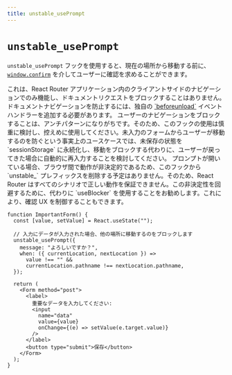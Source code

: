 ```yaml
---
title: unstable_usePrompt
---
```


# `unstable_usePrompt`

`unstable_usePrompt` フックを使用すると、現在の場所から移動する前に、[`window.confirm`][window-confirm] を介してユーザーに確認を求めることができます。

<docs-info>
これは、React Router アプリケーション内のクライアントサイドのナビゲーションでのみ機能し、ドキュメントリクエストをブロックすることはありません。ドキュメントナビゲーションを防止するには、独自の <a href="https://developer.mozilla.org/en-US/docs/Web/API/Window/beforeunload_event" target="_blank">`beforeunload`</a> イベントハンドラーを追加する必要があります。
</docs-info>

<docs-warning>
ユーザーのナビゲーションをブロックすることは、アンチパターンになりがちです。そのため、このフックの使用は慎重に検討し、控えめに使用してください。未入力のフォームからユーザーが移動するのを防ぐという事実上のユースケースでは、未保存の状態を `sessionStorage` に永続化し、移動をブロックする代わりに、ユーザーが戻ってきた場合に自動的に再入力することを検討してください。
</docs-warning>

<docs-warning>
プロンプトが開いている場合、ブラウザ間で動作が非決定的であるため、このフックから `unstable_` プレフィックスを削除する予定はありません。そのため、React Router はすべてのシナリオで正しい動作を保証できません。この非決定性を回避するために、代わりに `useBlocker` を使用することをお勧めします。これにより、確認 UX を制御することもできます。
</docs-warning>

```tsx
function ImportantForm() {
  const [value, setValue] = React.useState("");

  // 入力にデータが入力された場合、他の場所に移動するのをブロックします
  unstable_usePrompt({
    message: "よろしいですか？",
    when: ({ currentLocation, nextLocation }) =>
      value !== "" &&
      currentLocation.pathname !== nextLocation.pathname,
  });

  return (
    <Form method="post">
      <label>
        重要なデータを入力してください:
        <input
          name="data"
          value={value}
          onChange={(e) => setValue(e.target.value)}
        />
      </label>
      <button type="submit">保存</button>
    </Form>
  );
}
```

[window-confirm]: https://developer.mozilla.org/en-US/docs/Web/API/Window/confirm
